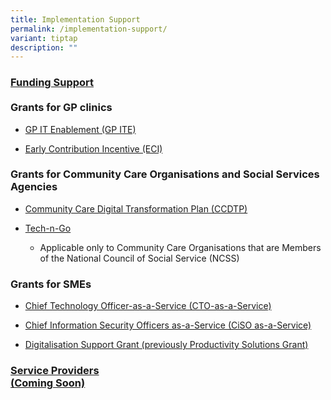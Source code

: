 ```yaml
---
title: Implementation Support
permalink: /implementation-support/
variant: tiptap
description: ""
---
```

<h3><strong><u>Funding Support</u></strong><br><br>Grants for GP clinics</h3>
<ul data-tight="true" class="tight">
<li>
<p><a href="https://oursggrants.gov.sg/grants/aicgpiteg/instruction" rel="noopener noreferrer nofollow" target="_blank">GP IT Enablement (GP ITE)</a>
</p>
</li>
<li>
<p><a href="https://cms.synapxe.sg/sites/connectnehr/Pages/ParticipateNEHR.aspx" rel="noopener noreferrer nofollow" target="_blank">Early Contribution Incentive (ECI)</a>
</p>
</li>
</ul>
<h3>Grants for Community Care Organisations and Social Services Agencies</h3>
<ul data-tight="true" class="tight">
<li>
<p><a href="https://www.aic.sg/partners/digital-transformation-plan" rel="noopener noreferrer nofollow" target="_blank">Community Care Digital Transformation Plan (CCDTP)</a>
</p>
</li>
<li>
<p><a href="https://www.ncss.gov.sg/Our-Initiatives/Tech-and-Go" rel="noopener noreferrer nofollow" target="_blank">Tech-n-Go</a>
</p>
<ul data-tight="true" class="tight">
<li>
<p>Applicable only to Community Care Organisations that are Members of the
National Council of Social Service (NCSS)</p>
</li>
</ul>
</li>
</ul>
<h3>Grants for SMEs</h3>
<ul data-tight="true" class="tight">
<li>
<p><a href="https://www.imda.gov.sg/how-we-can-help/smes-go-digital/ctoaas" rel="noopener noreferrer nofollow" target="_blank">Chief Technology Officer-as-a-Service (CTO-as-a-Service)</a>
</p>
</li>
<li>
<p><a href="https://www.csa.gov.sg/our-programmes/support-for-enterprises/sg-cyber-safe-programme/cybersecurity-certification-scheme-for-organisation/cybersecurity-health-plan" rel="noopener noreferrer nofollow" target="_blank">Chief Information Security Officers as-a-Service (CiSO as-a-Service)</a>
</p>
</li>
<li>
<p><a href="https://www.enterprisesg.gov.sg/financial-support/productivity-solutions-grant" rel="noopener noreferrer nofollow" target="_blank">Digitalisation Support Grant (previously Productivity Solutions Grant)</a>
</p>
</li>
</ul>
<h3><strong><u>Service Providers</u></strong><br><strong><u> (Coming Soon)</u></strong></h3>
<p></p>
